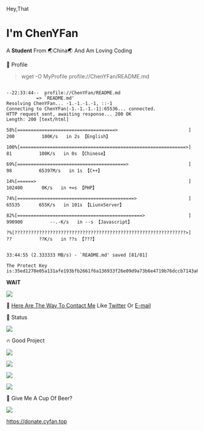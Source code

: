 Hey,That
# I'm ChenYFan

A **Student** From 🌏China🌏 And Am Loving Coding

📄 Profile

> wget -O MyProfile profile://ChenYFan/README.md

```

--22:33:44--  profile://ChenYFan/README.md
           => `README.md'
Resolving ChenYFan... -1.-1.-1.-1, ::-1
Connecting to ChenYFan|-1.-1.-1.-1|:65536... connected.
HTTP request sent, awaiting response... 200 OK
Length: 200 [text/html]

58%[====================================>                          ] 200          100K/s   in 2s 【English】

100%[=============================================================>] 81          100K/s   in 0s 【Chinese】

69%[========================================>                      ] 98          65397M/s   in 1s 【C++】

14%[======>                                                        ] 102400       0K/s   in +∞s 【PHP】

74%[===========================================>                   ] 65535       655K/s   in 101s 【LiunxServer】

82%[==============================================>                ] 990900          --.-K/s   in --s 【Javascript】

?%[???????????????????????????????????????????????????????????????>] ??          ??K/s   in ??s 【???】


33:44:55 (2.333333 MB/s) - `README.md' saved [81/81]

The Protect Key is:35ed1270e05a131afe193bfb2661f6a136933f26e09d9a73b6e4719b76dccb7143a8b2f63742426db70dfef45dd272aee1fa24d883115cbed25d7eac65aac1d5

```

**WAIT**

![](https://github-readme-stats.cyfan.top/api/top-langs/?username=ChenYFan)


💬 [Here Are The Way To Contact Me](https://cyfan.top/contact.html)
Like [Twitter](https://twitter.com/ChenYF_OHHH) Or [E-mail](mailto:chenyf@cyfan.top)

🐷 Status

![](https://github-readme-stats.vercel.app/api/?username=ChenYFan&show_icons=true&title_color=fff&icon_color=79ff97&text_color=9f9f9f&bg_color=151515)

🔥 Good Project

[![](https://github-readme-stats.vercel.app/api/pin/?username=HexoPlusPlus&repo=HexoPlusPlus)](https://github.com/HexoPlusPlus/HexoPlusPlus)

[![](https://github-readme-stats.vercel.app/api/pin/?username=ChenYFan-Tester&repo=____-help-me-download)](https://github.com/ChenYFan-Tester/____-help-me-download)

[![](https://github-readme-stats.vercel.app/api/pin/?username=ChenYFan&repo=Bing_Pic_and_Copyright_Catcher)](https://github.com/ChenYFan/Bing_Pic_and_Copyright_Catcher)

[![](https://github-readme-stats.vercel.app/api/pin/?username=ChenYFan&repo=Dujitang)](https://github.com/ChenYFan/Dujitang)



🍻 Give Me A Cup Of Beer?

![](https://cdn.jsdelivr.net/npm/chenfyan-oss@6.0.3)

<https://donate.cyfan.top>
